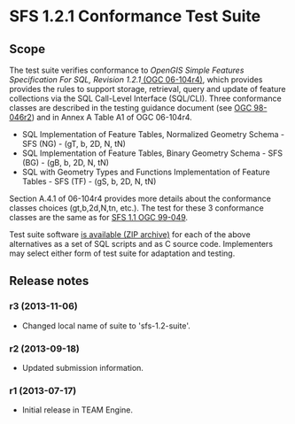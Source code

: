 # SFS 1.2.1 Conformance Test Suite

## Scope

The test suite verifies conformance to _OpenGIS Simple Features Specification
For SQL, Revision 1.2.1_[ (OGC
06-104r4)](http://portal.opengeospatial.org/files/?artifact_id=25354), which
provides provides the rules to support storage, retrieval, query and update of
feature collections via the SQL Call-Level Interface (SQL/CLI). Three
conformance classes are described in the testing guidance document (see [OGC
98-046r2](http://portal.opengeospatial.org/files/?artifact_id=7587)) and in
Annex A Table A1 of OGC 06-104r4.

* SQL Implementation of Feature Tables, Normalized Geometry Schema - SFS (NG) - (gT, b, 2D, N, tN)
* SQL Implementation of Feature Tables, Binary Geometry Schema - SFS (BG) - (gB, b, 2D, N, tN)
* SQL with Geometry Types and Functions Implementation of Feature Tables - SFS (TF) - (gS, b, 2D, N, tN)

Section A.4.1 of 06-104r4 provides more details about the conformance classes
choices (gt,b,2d,N,tn, etc.). The test for these 3 conformance classes are the
same as for [SFS 1.1 OGC
99-049](http://portal.opengeospatial.org/files/?artifact_id=829).

Test suite software [is available (ZIP
archive)](http://portal.opengeospatial.org/files/?artifact_id=16317) for each
of the above alternatives as a set of SQL scripts and as C source code.
Implementers may select either form of test suite for adaptation and testing.

## Release notes

### r3 (2013-11-06)

  * Changed local name of suite to 'sfs-1.2-suite'.

### r2 (2013-09-18)

  * Updated submission information.

### r1 (2013-07-17)

  * Initial release in TEAM Engine.

